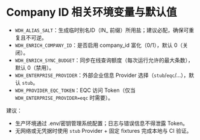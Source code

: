 # Company ID 相关环境变量与默认值

- `WDH_ALIAS_SALT`：生成临时别名ID（IN_ 前缀）所用盐；建议必配，确保可重复且不可逆。
- `WDH_ENRICH_COMPANY_ID`：是否启用 company_id 富化（0/1），默认 0（关闭）。
- `WDH_ENRICH_SYNC_BUDGET`：同步在线查询额度（每次运行允许的最大条数），默认 0（禁用）。
- `WDH_ENTERPRISE_PROVIDER`：外部企业信息 Provider 选择（`stub`/`eqc`/...），默认 `stub`。
- `WDH_PROVIDER_EQC_TOKEN`：EQC 访问 Token（仅当 `WDH_ENTERPRISE_PROVIDER=eqc` 时需要）。

建议：
- 生产环境通过 .env/密钥管理系统配置；日志与错误信息不得泄露 Token。
- 无网络或无凭据时使用 `stub` Provider + 固定 fixtures 完成本地与 CI 验证。
